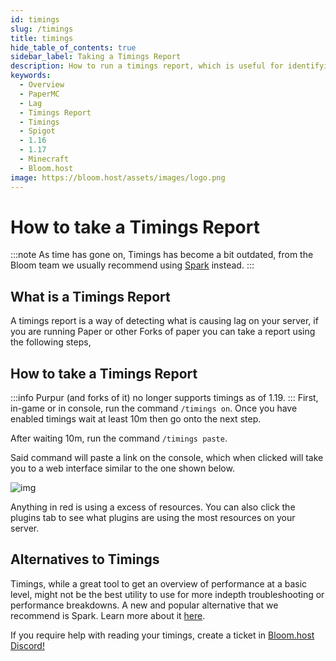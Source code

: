 ```yaml
---
id: timings
slug: /timings
title: timings
hide_table_of_contents: true
sidebar_label: Taking a Timings Report
description: How to run a timings report, which is useful for identifying causes of lag on your server.
keywords:
  - Overview
  - PaperMC
  - Lag
  - Timings Report
  - Timings
  - Spigot
  - 1.16
  - 1.17
  - Minecraft
  - Bloom.host
image: https://bloom.host/assets/images/logo.png
---
```


# **How to take a Timings Report**

:::note
As time has gone on, Timings has become a bit outdated, from the Bloom team we usually recommend using [Spark](https://docs.bloom.host/spark) instead.
:::

## What is a Timings Report
A timings report is a way of detecting what is causing lag on your server, if you are running Paper or other Forks of paper you can take a report using the following steps,
## How to take a Timings Report
:::info
Purpur (and forks of it) no longer supports timings as of 1.19.
:::
First, in-game or in console, run the command `/timings on`. Once you have enabled timings wait at least 10m then go onto the next step.

After waiting 10m, run the command `/timings paste`.

Said command will paste a link on the console, which when clicked will take you to a web interface similar to the one shown below.

![img](/imgs/running_a_server/timings/1.png)

Anything in red is using a excess of resources. You can also click the plugins tab to see what plugins are using the most resources on your server.
## Alternatives to Timings
Timings, while a great tool to get an overview of performance at a basic level, might not be the best utility to use for more indepth troubleshooting or performance breakdowns.
A new and popular alternative that we recommend is Spark. Learn more about it [here](https://docs.bloom.host/spark).

If you require help with reading your timings, create a ticket in [Bloom.host Discord!](https://discord.gg/bloom)
